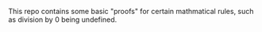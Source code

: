 This repo contains some basic "proofs" for certain mathmatical rules, such as division by 0 being undefined.
